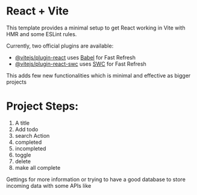# React + Vite

This template provides a minimal setup to get React working in Vite with HMR and some ESLint rules.

Currently, two official plugins are available:

- [@vitejs/plugin-react](https://github.com/vitejs/vite-plugin-react/blob/main/packages/plugin-react/README.md) uses [Babel](https://babeljs.io/) for Fast Refresh
- [@vitejs/plugin-react-swc](https://github.com/vitejs/vite-plugin-react-swc) uses [SWC](https://swc.rs/) for Fast Refresh

This adds few new functionalities which is minimal and effective as bigger projects

# Project Steps:

1. A title 
2. Add todo 
3. search Action
4. completed 
5. incompleted
6. toggle
7. delete 
8. make all complete

Gettings for more information or trying to have a good database to store incoming data with some APIs like 